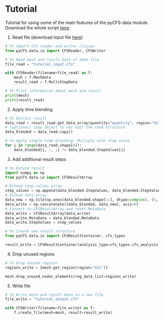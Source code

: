 # Tutorial

Tutorial for using some of the main features of the pyCFS-data module. Download the whole script [here](./data_tutorial.py).

1. Read file (download input file [here](./tutorial_input.cfs))

```python
# %% Import CFS reader and writer classes
from pyCFS.data.io import CFSReader, CFSWriter

# %% Read mesh and result data of demo file
file_read = "tutorial_input.cfs"

with CFSReader(filename=file_read) as f:
    mesh = f.MeshData
    result_read = f.MultiStepData

# %% Print information about mesh and result
print(mesh)
print(result_read)
```

2. Apply time blending

```python
# %% Extract result
data_read = result_read.get_data_array(quantity="quantity", region="Vol")
# (optional) copy object to not edit the read structure
data_blended = data_read.copy()

# %% Apply simple time blending: Multiply with step value
for i in range(data_read.shape[0]):
    data_blended[i, :, :] *= data_blended.StepValues[i]
```

3. Add additional result steps

```python
# %% Extend result
import numpy as np
from pyCFS.data.io import CFSResultArray

# Extend step values array
step_values = np.append(data_blended.StepValues, data_blended.StepValues + 1.0)
# Extend data array
data_new = np.tile(np.ones(data_blended.shape[1:], dtype=complex), (5, 1, 1))
data_write = np.concatenate([data_blended, data_new], axis=0)
# Convert to CFSResultArray and reset MetaData
data_write = CFSResultArray(data_write)
data_write.MetaData = data_blended.MetaData
data_write.StepValues = step_values

# %% Create new result structure
from pyCFS.data.io import CFSResultContainer, cfs_types

result_write = CFSResultContainer(analysis_type=cfs_types.cfs_analysis_type.HARMONIC, data=[data_write])

```

4. Drop unused regions

```python
# %% Drop unused regions
regions_write = [mesh.get_region(region="Vol")]

mesh.drop_unused_nodes_elements(reg_data_list=regions_write)
```

5. Write file

```python
# %% Write mesh and result data to a new file
file_write = "tutorial_output.cfs"

with CFSWriter(filename=file_write) as f:
    f.create_file(mesh=mesh, result=result_write)
```
